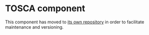 # TOSCA component

This component has moved to [its own repository](https://github.com/eflows4hpc/image-creation-tosca) in order to facilitate
maintenance and versioning.
